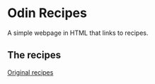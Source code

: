 # Odin Recipes

A simple webpage in HTML that links to recipes.

## The recipes

[Original recipes](https://www.allrecipes.com/)
